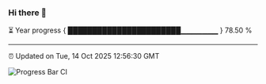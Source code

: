 ### Hi there 👋

⏳ Year progress { ███████████████████████▁▁▁▁▁▁▁ } 78.50 %

---

⏰ Updated on Tue, 14 Oct 2025 12:56:30 GMT

![Progress Bar CI](https://github.com/DhruviPatel157/GitHub-Actions-Demo/workflows/Progress%20Bar%20CI/badge.svg)

